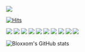 <img src="https://capsule-render.vercel.app/api?type=waving&color=timeAuto&height=300&section=header&text=BloxxomGit&fontSize=90&fontColor=d6ace6" />




<!--
**Blossssom/Blossssom** is a ✨ _special_ ✨ repository because its `README.md` (this file) appears on your GitHub profile.

Here are some ideas to get you started:

- 🔭 I’m currently working on ...
- 🌱 I’m currently learning ...
- 👯 I’m looking to collaborate on ...
- 🤔 I’m looking for help with ...
- 💬 Ask me about ...
- 📫 How to reach me: ...
- 😄 Pronouns: ...
- ⚡ Fun fact: ...
-->

[![Hits](https://hits.seeyoufarm.com/api/count/incr/badge.svg?url=https%3A%2F%2Fgithub.com%2FBlossssom%2Fhit-counter&count_bg=%239772FB&title_bg=%23764AF1&icon=&icon_color=%23B28585&title=hits&edge_flat=true)](https://hits.seeyoufarm.com)
<div>
  <img src="https://img.shields.io/badge/JavaScript-%23F7DF1E?style=flat-square&logo=JavaScript&logoColor=white" />
  <img src="https://img.shields.io/badge/-React-%2361DAFB?style=flat-square&logoWidth=20&logo=React&logoColor=white" />
  <img src="https://img.shields.io/badge/-HTML-%23E34F26?style=flat-square&logoWidth=20&logo=HTML5&logoColor=white" />
  <img src="https://img.shields.io/badge/-CSS-%231572B6?style=flat-square&logoWidth=20&logo=CSS3&logoColor=white" />
  <img src="https://img.shields.io/badge/-nodeJS-%23339933?style=flat-square&logoWidth=20&logo=Node.js&logoColor=white" />
  <img src="https://img.shields.io/badge/-typeScript-%233178C6?style=flat-square&logoWidth=20&logo=TypeScript&logoColor=white" />
  <img src="https://img.shields.io/badge/-Redux-%23764ABC?style=flat-square&logoWidth=20&logo=Redux&logoColor=white" />
  <img src="https://img.shields.io/badge/-Github-%23181717?style=flat-square&logoWidth=20&logo=GitHub&logoColor=white" />
  <img src="https://img.shields.io/badge/-Python-%233776AB?style=flat-square&logoWidth=20&logo=Python&logoColor=white" />
  <img src="https://img.shields.io/badge/-Styled--Component-%23DB7093?style=flat-square&logoWidth=20&logo=styled-components&logoColor=white" />
 </div>


![Bloxxom's GitHub stats](https://github-readme-stats.vercel.app/api?username=Blossssom&show_icons=true&theme=radical)
